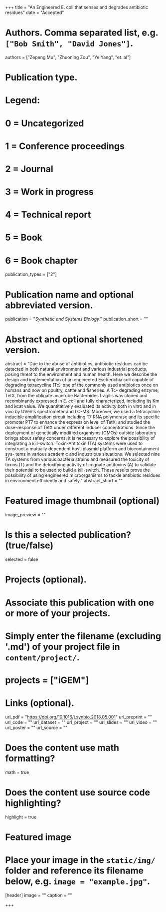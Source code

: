 +++
title = "An Engineered E. coli that senses and degrades antibiotic residues"
date = "Accepted"

# Authors. Comma separated list, e.g. `["Bob Smith", "David Jones"]`.
authors = ["Zepeng Mu", "Zhuoning Zou", "Ye Yang", "et. al"]

# Publication type.
# Legend:
# 0 = Uncategorized
# 1 = Conference proceedings
# 2 = Journal
# 3 = Work in progress
# 4 = Technical report
# 5 = Book
# 6 = Book chapter
publication_types = ["2"]

# Publication name and optional abbreviated version.
publication = "*Synthetic and Systems Biology*."
publication_short = ""

# Abstract and optional shortened version.
abstract = "Due to the abuse of antibiotics, antibiotic residues can be detected in both natural environment and various industrial products, posing threat to the environment and human health. Here we describe the design and implementation of an engineered Escherichia coli capable of degrading tetracycline (Tc)-one of the commonly used antibiotics once on humans and now on poultry, cattle and fisheries. A Tc- degrading enzyme, TetX, from the obligate anaerobe Bacteroides fragilis was cloned and recombinantly expressed in E. coli and fully characterized, including its Km and kcat value. We quantitatively evaluated its activity both in vitro and in vivo by UVeVis spectrometer and LC-MS. Moreover, we used a tetracycline inducible amplification circuit including T7 RNA polymerase and its specific promoter PT7 to enhance the expression level of TetX, and studied the dose-response of TetX under different inducer concentrations. Since the deployment of genetically modified organisms (GMOs) outside laboratory brings about safety concerns, it is necessary to explore the possibility of integrating a kill-switch. Toxin-Antitoxin (TA) systems were used to construct a mutually dependent host-plasmid platform and biocontainment sys- tems in various academic and industrious situations. We selected nine TA systems from various bacteria strains and measured the toxicity of toxins (T) and the detoxifying activity of cognate antitoxins (A) to validate their potential to be used to build a kill-switch. These results prove the possibility of using engineered microorganisms to tackle antibiotic residues in environment efficiently and safely."
abstract_short = ""

# Featured image thumbnail (optional)
image_preview = ""

# Is this a selected publication? (true/false)
selected = false

# Projects (optional).
#   Associate this publication with one or more of your projects.
#   Simply enter the filename (excluding '.md') of your project file in `content/project/`.
# projects = ["iGEM"]

# Links (optional).
url_pdf = "https://doi.org/10.1016/j.synbio.2018.05.001"
url_preprint = ""
url_code = ""
url_dataset = ""
url_project = ""
url_slides = ""
url_video = ""
url_poster = ""
url_source = ""

# Does the content use math formatting?
math = true

# Does the content use source code highlighting?
highlight = true

# Featured image
# Place your image in the `static/img/` folder and reference its filename below, e.g. `image = "example.jpg"`.
[header]
image = ""
caption = ""

+++

